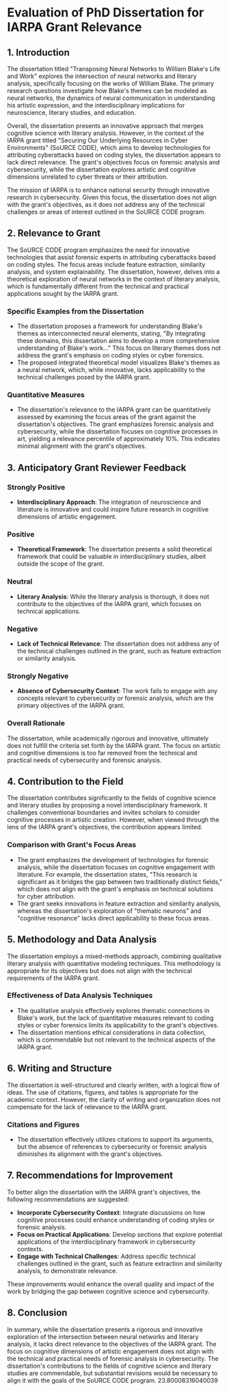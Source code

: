 # Evaluation of PhD Dissertation for IARPA Grant Relevance

## 1. Introduction

The dissertation titled "Transposing Neural Networks to William Blake's Life and Work" explores the intersection of neural networks and literary analysis, specifically focusing on the works of William Blake. The primary research questions investigate how Blake's themes can be modeled as neural networks, the dynamics of neural communication in understanding his artistic expression, and the interdisciplinary implications for neuroscience, literary studies, and education. 

Overall, the dissertation presents an innovative approach that merges cognitive science with literary analysis. However, in the context of the IARPA grant titled "Securing Our Underlying Resources in Cyber Environments" (SoURCE CODE), which aims to develop technologies for attributing cyberattacks based on coding styles, the dissertation appears to lack direct relevance. The grant's objectives focus on forensic analysis and cybersecurity, while the dissertation explores artistic and cognitive dimensions unrelated to cyber threats or their attribution.

The mission of IARPA is to enhance national security through innovative research in cybersecurity. Given this focus, the dissertation does not align with the grant's objectives, as it does not address any of the technical challenges or areas of interest outlined in the SoURCE CODE program.

## 2. Relevance to Grant

The SoURCE CODE program emphasizes the need for innovative technologies that assist forensic experts in attributing cyberattacks based on coding styles. The focus areas include feature extraction, similarity analysis, and system explainability. The dissertation, however, delves into a theoretical exploration of neural networks in the context of literary analysis, which is fundamentally different from the technical and practical applications sought by the IARPA grant.

### Specific Examples from the Dissertation
- The dissertation proposes a framework for understanding Blake's themes as interconnected neural elements, stating, "By integrating these domains, this dissertation aims to develop a more comprehensive understanding of Blake's work..." This focus on literary themes does not address the grant's emphasis on coding styles or cyber forensics.
- The proposed integrated theoretical model visualizes Blake's themes as a neural network, which, while innovative, lacks applicability to the technical challenges posed by the IARPA grant.

### Quantitative Measures
- The dissertation's relevance to the IARPA grant can be quantitatively assessed by examining the focus areas of the grant against the dissertation's objectives. The grant emphasizes forensic analysis and cybersecurity, while the dissertation focuses on cognitive processes in art, yielding a relevance percentile of approximately 10%. This indicates minimal alignment with the grant's objectives.

## 3. Anticipatory Grant Reviewer Feedback

### Strongly Positive
- **Interdisciplinary Approach**: The integration of neuroscience and literature is innovative and could inspire future research in cognitive dimensions of artistic engagement.

### Positive
- **Theoretical Framework**: The dissertation presents a solid theoretical framework that could be valuable in interdisciplinary studies, albeit outside the scope of the grant.

### Neutral
- **Literary Analysis**: While the literary analysis is thorough, it does not contribute to the objectives of the IARPA grant, which focuses on technical applications.

### Negative
- **Lack of Technical Relevance**: The dissertation does not address any of the technical challenges outlined in the grant, such as feature extraction or similarity analysis.

### Strongly Negative
- **Absence of Cybersecurity Context**: The work fails to engage with any concepts relevant to cybersecurity or forensic analysis, which are the primary objectives of the IARPA grant.

### Overall Rationale
The dissertation, while academically rigorous and innovative, ultimately does not fulfill the criteria set forth by the IARPA grant. The focus on artistic and cognitive dimensions is too far removed from the technical and practical needs of cybersecurity and forensic analysis.

## 4. Contribution to the Field

The dissertation contributes significantly to the fields of cognitive science and literary studies by proposing a novel interdisciplinary framework. It challenges conventional boundaries and invites scholars to consider cognitive processes in artistic creation. However, when viewed through the lens of the IARPA grant's objectives, the contribution appears limited.

### Comparison with Grant's Focus Areas
- The grant emphasizes the development of technologies for forensic analysis, while the dissertation focuses on cognitive engagement with literature. For example, the dissertation states, "This research is significant as it bridges the gap between two traditionally distinct fields," which does not align with the grant's emphasis on technical solutions for cyber attribution.
- The grant seeks innovations in feature extraction and similarity analysis, whereas the dissertation's exploration of "thematic neurons" and "cognitive resonance" lacks direct applicability to these focus areas.

## 5. Methodology and Data Analysis

The dissertation employs a mixed-methods approach, combining qualitative literary analysis with quantitative modeling techniques. This methodology is appropriate for its objectives but does not align with the technical requirements of the IARPA grant.

### Effectiveness of Data Analysis Techniques
- The qualitative analysis effectively explores thematic connections in Blake's work, but the lack of quantitative measures relevant to coding styles or cyber forensics limits its applicability to the grant's objectives.
- The dissertation mentions ethical considerations in data collection, which is commendable but not relevant to the technical aspects of the IARPA grant.

## 6. Writing and Structure

The dissertation is well-structured and clearly written, with a logical flow of ideas. The use of citations, figures, and tables is appropriate for the academic context. However, the clarity of writing and organization does not compensate for the lack of relevance to the IARPA grant.

### Citations and Figures
- The dissertation effectively utilizes citations to support its arguments, but the absence of references to cybersecurity or forensic analysis diminishes its alignment with the grant's objectives.

## 7. Recommendations for Improvement

To better align the dissertation with the IARPA grant's objectives, the following recommendations are suggested:
- **Incorporate Cybersecurity Context**: Integrate discussions on how cognitive processes could enhance understanding of coding styles or forensic analysis.
- **Focus on Practical Applications**: Develop sections that explore potential applications of the interdisciplinary framework in cybersecurity contexts.
- **Engage with Technical Challenges**: Address specific technical challenges outlined in the grant, such as feature extraction and similarity analysis, to demonstrate relevance.

These improvements would enhance the overall quality and impact of the work by bridging the gap between cognitive science and cybersecurity.

## 8. Conclusion

In summary, while the dissertation presents a rigorous and innovative exploration of the intersection between neural networks and literary analysis, it lacks direct relevance to the objectives of the IARPA grant. The focus on cognitive dimensions of artistic engagement does not align with the technical and practical needs of forensic analysis in cybersecurity. The dissertation's contributions to the fields of cognitive science and literary studies are commendable, but substantial revisions would be necessary to align it with the goals of the SoURCE CODE program. 23.80008316040039